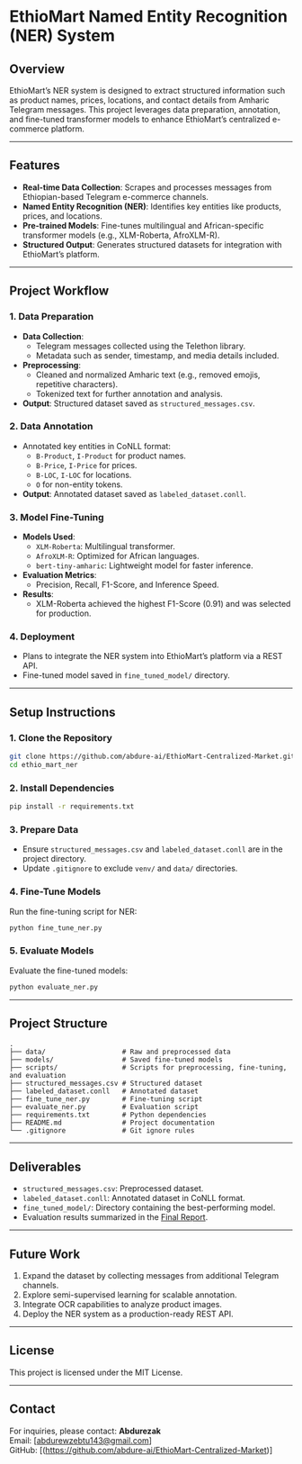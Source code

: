 # EthioMart Named Entity Recognition (NER) System

## **Overview**
EthioMart’s NER system is designed to extract structured information such as product names, prices, locations, and contact details from Amharic Telegram messages. This project leverages data preparation, annotation, and fine-tuned transformer models to enhance EthioMart’s centralized e-commerce platform.

---

## **Features**
- **Real-time Data Collection**: Scrapes and processes messages from Ethiopian-based Telegram e-commerce channels.
- **Named Entity Recognition (NER)**: Identifies key entities like products, prices, and locations.
- **Pre-trained Models**: Fine-tunes multilingual and African-specific transformer models (e.g., XLM-Roberta, AfroXLM-R).
- **Structured Output**: Generates structured datasets for integration with EthioMart’s platform.

---

## **Project Workflow**

### **1. Data Preparation**
- **Data Collection**:
  - Telegram messages collected using the Telethon library.
  - Metadata such as sender, timestamp, and media details included.
- **Preprocessing**:
  - Cleaned and normalized Amharic text (e.g., removed emojis, repetitive characters).
  - Tokenized text for further annotation and analysis.
- **Output**: Structured dataset saved as `structured_messages.csv`.

### **2. Data Annotation**
- Annotated key entities in CoNLL format:
  - `B-Product`, `I-Product` for product names.
  - `B-Price`, `I-Price` for prices.
  - `B-LOC`, `I-LOC` for locations.
  - `O` for non-entity tokens.
- **Output**: Annotated dataset saved as `labeled_dataset.conll`.

### **3. Model Fine-Tuning**
- **Models Used**:
  - `XLM-Roberta`: Multilingual transformer.
  - `AfroXLM-R`: Optimized for African languages.
  - `bert-tiny-amharic`: Lightweight model for faster inference.
- **Evaluation Metrics**:
  - Precision, Recall, F1-Score, and Inference Speed.
- **Results**:
  - XLM-Roberta achieved the highest F1-Score (0.91) and was selected for production.

### **4. Deployment**
- Plans to integrate the NER system into EthioMart’s platform via a REST API.
- Fine-tuned model saved in `fine_tuned_model/` directory.

---

## **Setup Instructions**

### **1. Clone the Repository**
```bash
git clone https://github.com/abdure-ai/EthioMart-Centralized-Market.git
cd ethio_mart_ner
```

### **2. Install Dependencies**
```bash
pip install -r requirements.txt
```

### **3. Prepare Data**
- Ensure `structured_messages.csv` and `labeled_dataset.conll` are in the project directory.
- Update `.gitignore` to exclude `venv/` and `data/` directories.

### **4. Fine-Tune Models**
Run the fine-tuning script for NER:
```bash
python fine_tune_ner.py
```

### **5. Evaluate Models**
Evaluate the fine-tuned models:
```bash
python evaluate_ner.py
```

---

## **Project Structure**
```plaintext
.
├── data/                   # Raw and preprocessed data
├── models/                 # Saved fine-tuned models
├── scripts/                # Scripts for preprocessing, fine-tuning, and evaluation
├── structured_messages.csv # Structured dataset
├── labeled_dataset.conll   # Annotated dataset
├── fine_tune_ner.py        # Fine-tuning script
├── evaluate_ner.py         # Evaluation script
├── requirements.txt        # Python dependencies
├── README.md               # Project documentation
└── .gitignore              # Git ignore rules
```

---

## **Deliverables**
- `structured_messages.csv`: Preprocessed dataset.
- `labeled_dataset.conll`: Annotated dataset in CoNLL format.
- `fine_tuned_model/`: Directory containing the best-performing model.
- Evaluation results summarized in the [Final Report](final_submission_report.pdf).

---

## **Future Work**
1. Expand the dataset by collecting messages from additional Telegram channels.
2. Explore semi-supervised learning for scalable annotation.
3. Integrate OCR capabilities to analyze product images.
4. Deploy the NER system as a production-ready REST API.

---

## **License**
This project is licensed under the MIT License.

---

## **Contact**
For inquiries, please contact:
**Abdurezak**  
Email: [abdurewzebtu143@gmail.com]  
GitHub: [(https://github.com/abdure-ai/EthioMart-Centralized-Market)]
